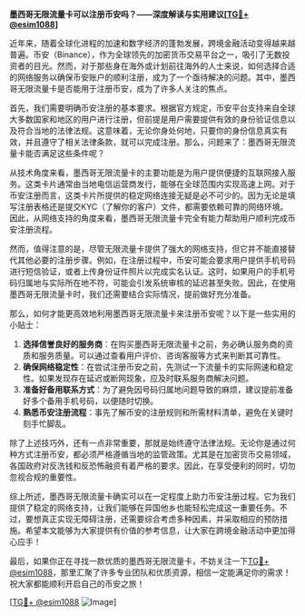**墨西哥无限流量卡可以注册币安吗？——深度解读与实用建议[[TG💪+ @esim1088](https://t.me/s/esim1088)]**

近年来，随着全球化进程的加速和数字经济的蓬勃发展，跨境金融活动变得越来越普遍。币安（Binance），作为全球领先的加密货币交易平台之一，吸引了无数投资者的目光。然而，对于那些身在海外或计划前往海外的人士来说，如何选择合适的网络服务以确保币安账户的顺利注册，成为了一个亟待解决的问题。其中，墨西哥无限流量卡是否能用于注册币安，成为了许多人关注的焦点。

首先，我们需要明确币安注册的基本要求。根据官方规定，币安平台支持来自全球大多数国家和地区的用户进行注册，但前提是用户需要提供有效的身份验证信息以及符合当地的法律法规。这意味着，无论你身处何地，只要你的身份信息真实有效，并且遵守了相关法律条款，就可以完成注册。那么，问题来了：墨西哥无限流量卡能否满足这些条件呢？

从技术角度来看，墨西哥无限流量卡的主要功能是为用户提供便捷的互联网接入服务。这类卡片通常由当地电信运营商发行，能够在全球范围内实现高速上网。对于币安注册而言，这类卡片所提供的稳定网络连接无疑是必不可少的。因为无论是填写注册表格还是提交KYC（了解你的客户）文件，都需要依赖可靠的网络环境。因此，从网络支持的角度来看，墨西哥无限流量卡完全有能力帮助用户顺利完成币安注册流程。

然而，值得注意的是，尽管无限流量卡提供了强大的网络支持，但它并不能直接替代其他必要的注册步骤。例如，在注册过程中，币安可能会要求用户提供手机号码进行短信验证，或者上传身份证件照片以完成实名认证。这时，如果用户的手机号码归属地与实际所在地不符，可能会引发系统审核的延迟甚至失败。因此，在使用墨西哥无限流量卡时，我们还需要结合实际情况，提前做好充分准备。

那么，如何才能更高效地利用墨西哥无限流量卡来注册币安呢？以下是一些实用的小贴士：

1. **选择信誉良好的服务商**：在购买墨西哥无限流量卡之前，务必确认服务商的资质和服务质量。可以通过查看用户评价、咨询客服等方式来判断其可靠性。
2. **确保网络稳定性**：在尝试注册币安之前，先测试一下流量卡的实际网速和稳定性。如果发现存在延迟或断网现象，应及时联系服务商解决问题。
3. **准备好备用联系方式**：为了避免因号码归属地问题导致的麻烦，建议提前准备好多个备用手机号码，以便随时切换。
4. **熟悉币安注册流程**：事先了解币安的注册规则和所需材料清单，避免在关键时刻手忙脚乱。

除了上述技巧外，还有一点非常重要，那就是始终遵守法律法规。无论你是通过何种方式注册币安，都必须严格遵循当地的监管政策。尤其是在加密货币交易领域，各国政府对反洗钱和反恐怖融资有着严格的要求。因此，在享受便利的同时，切勿忽视合规的重要性。

综上所述，墨西哥无限流量卡确实可以在一定程度上助力币安注册过程。它为我们提供了稳定的网络支持，让我们能够在异国他乡也能轻松完成这一重要任务。不过，要想真正实现无障碍注册，还需要综合考虑多种因素，并采取相应的预防措施。希望本文能够为大家提供有价值的参考信息，让大家在跨境金融活动中更加得心应手！

最后，如果你正在寻找一款优质的墨西哥无限流量卡，不妨关注一下[TG💪+ @esim1088](https://t.me/s/esim1088)，那里汇聚了许多专业团队和优质资源，相信一定能满足你的需求！祝大家都能顺利开启自己的币安之旅！

[[TG💪+ @esim1088](https://t.me/s/esim1088) ![Image](https://i.postimg.cc/4NQfJmqS/Snipaste-2025-05-13-00-14-12.png)]